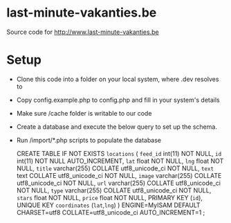 last-minute-vakanties.be
========================

Source code for http://www.last-minute-vakanties.be

Setup
=====

* Clone this code into a folder on your local system, where <something>.dev resolves to
* Copy config.example.php to config.php and fill in your system's details
* Make sure /cache folder is writable to our code
* Create a database and execute the below query to set up the schema.
* Run /import/*.php scripts to populate the database

    CREATE TABLE IF NOT EXISTS `locations` (
      `feed_id` int(11) NOT NULL,
      `id` int(11) NOT NULL AUTO_INCREMENT,
      `lat` float NOT NULL,
      `lng` float NOT NULL,
      `title` varchar(255) COLLATE utf8_unicode_ci NOT NULL,
      `text` text COLLATE utf8_unicode_ci NOT NULL,
      `image` varchar(255) COLLATE utf8_unicode_ci NOT NULL,
      `url` varchar(255) COLLATE utf8_unicode_ci NOT NULL,
      `type` varchar(255) COLLATE utf8_unicode_ci NOT NULL,
      `stars` float NOT NULL,
      `price` float NOT NULL,
      PRIMARY KEY (`id`),
      UNIQUE KEY `coordinates` (`lat`,`lng`)
    ) ENGINE=MyISAM  DEFAULT CHARSET=utf8 COLLATE=utf8_unicode_ci AUTO_INCREMENT=1 ;
